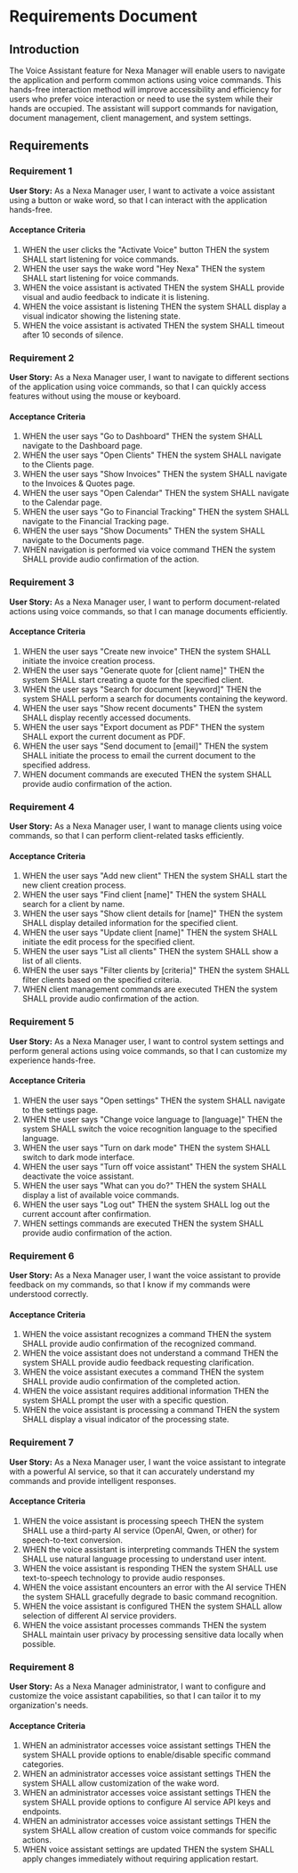 # Requirements Document

## Introduction

The Voice Assistant feature for Nexa Manager will enable users to navigate the application and perform common actions using voice commands. This hands-free interaction method will improve accessibility and efficiency for users who prefer voice interaction or need to use the system while their hands are occupied. The assistant will support commands for navigation, document management, client management, and system settings.

## Requirements

### Requirement 1

**User Story:** As a Nexa Manager user, I want to activate a voice assistant using a button or wake word, so that I can interact with the application hands-free.

#### Acceptance Criteria

1. WHEN the user clicks the "Activate Voice" button THEN the system SHALL start listening for voice commands.
2. WHEN the user says the wake word "Hey Nexa" THEN the system SHALL start listening for voice commands.
3. WHEN the voice assistant is activated THEN the system SHALL provide visual and audio feedback to indicate it is listening.
4. WHEN the voice assistant is listening THEN the system SHALL display a visual indicator showing the listening state.
5. WHEN the voice assistant is activated THEN the system SHALL timeout after 10 seconds of silence.

### Requirement 2

**User Story:** As a Nexa Manager user, I want to navigate to different sections of the application using voice commands, so that I can quickly access features without using the mouse or keyboard.

#### Acceptance Criteria

1. WHEN the user says "Go to Dashboard" THEN the system SHALL navigate to the Dashboard page.
2. WHEN the user says "Open Clients" THEN the system SHALL navigate to the Clients page.
3. WHEN the user says "Show Invoices" THEN the system SHALL navigate to the Invoices & Quotes page.
4. WHEN the user says "Open Calendar" THEN the system SHALL navigate to the Calendar page.
5. WHEN the user says "Go to Financial Tracking" THEN the system SHALL navigate to the Financial Tracking page.
6. WHEN the user says "Show Documents" THEN the system SHALL navigate to the Documents page.
7. WHEN navigation is performed via voice command THEN the system SHALL provide audio confirmation of the action.

### Requirement 3

**User Story:** As a Nexa Manager user, I want to perform document-related actions using voice commands, so that I can manage documents efficiently.

#### Acceptance Criteria

1. WHEN the user says "Create new invoice" THEN the system SHALL initiate the invoice creation process.
2. WHEN the user says "Generate quote for [client name]" THEN the system SHALL start creating a quote for the specified client.
3. WHEN the user says "Search for document [keyword]" THEN the system SHALL perform a search for documents containing the keyword.
4. WHEN the user says "Show recent documents" THEN the system SHALL display recently accessed documents.
5. WHEN the user says "Export document as PDF" THEN the system SHALL export the current document as PDF.
6. WHEN the user says "Send document to [email]" THEN the system SHALL initiate the process to email the current document to the specified address.
7. WHEN document commands are executed THEN the system SHALL provide audio confirmation of the action.

### Requirement 4

**User Story:** As a Nexa Manager user, I want to manage clients using voice commands, so that I can perform client-related tasks efficiently.

#### Acceptance Criteria

1. WHEN the user says "Add new client" THEN the system SHALL start the new client creation process.
2. WHEN the user says "Find client [name]" THEN the system SHALL search for a client by name.
3. WHEN the user says "Show client details for [name]" THEN the system SHALL display detailed information for the specified client.
4. WHEN the user says "Update client [name]" THEN the system SHALL initiate the edit process for the specified client.
5. WHEN the user says "List all clients" THEN the system SHALL show a list of all clients.
6. WHEN the user says "Filter clients by [criteria]" THEN the system SHALL filter clients based on the specified criteria.
7. WHEN client management commands are executed THEN the system SHALL provide audio confirmation of the action.

### Requirement 5

**User Story:** As a Nexa Manager user, I want to control system settings and perform general actions using voice commands, so that I can customize my experience hands-free.

#### Acceptance Criteria

1. WHEN the user says "Open settings" THEN the system SHALL navigate to the settings page.
2. WHEN the user says "Change voice language to [language]" THEN the system SHALL switch the voice recognition language to the specified language.
3. WHEN the user says "Turn on dark mode" THEN the system SHALL switch to dark mode interface.
4. WHEN the user says "Turn off voice assistant" THEN the system SHALL deactivate the voice assistant.
5. WHEN the user says "What can you do?" THEN the system SHALL display a list of available voice commands.
6. WHEN the user says "Log out" THEN the system SHALL log out the current account after confirmation.
7. WHEN settings commands are executed THEN the system SHALL provide audio confirmation of the action.

### Requirement 6

**User Story:** As a Nexa Manager user, I want the voice assistant to provide feedback on my commands, so that I know if my commands were understood correctly.

#### Acceptance Criteria

1. WHEN the voice assistant recognizes a command THEN the system SHALL provide audio confirmation of the recognized command.
2. WHEN the voice assistant does not understand a command THEN the system SHALL provide audio feedback requesting clarification.
3. WHEN the voice assistant executes a command THEN the system SHALL provide audio confirmation of the completed action.
4. WHEN the voice assistant requires additional information THEN the system SHALL prompt the user with a specific question.
5. WHEN the voice assistant is processing a command THEN the system SHALL display a visual indicator of the processing state.

### Requirement 7

**User Story:** As a Nexa Manager user, I want the voice assistant to integrate with a powerful AI service, so that it can accurately understand my commands and provide intelligent responses.

#### Acceptance Criteria

1. WHEN the voice assistant is processing speech THEN the system SHALL use a third-party AI service (OpenAI, Qwen, or other) for speech-to-text conversion.
2. WHEN the voice assistant is interpreting commands THEN the system SHALL use natural language processing to understand user intent.
3. WHEN the voice assistant is responding THEN the system SHALL use text-to-speech technology to provide audio responses.
4. WHEN the voice assistant encounters an error with the AI service THEN the system SHALL gracefully degrade to basic command recognition.
5. WHEN the voice assistant is configured THEN the system SHALL allow selection of different AI service providers.
6. WHEN the voice assistant processes commands THEN the system SHALL maintain user privacy by processing sensitive data locally when possible.

### Requirement 8

**User Story:** As a Nexa Manager administrator, I want to configure and customize the voice assistant capabilities, so that I can tailor it to my organization's needs.

#### Acceptance Criteria

1. WHEN an administrator accesses voice assistant settings THEN the system SHALL provide options to enable/disable specific command categories.
2. WHEN an administrator accesses voice assistant settings THEN the system SHALL allow customization of the wake word.
3. WHEN an administrator accesses voice assistant settings THEN the system SHALL provide options to configure AI service API keys and endpoints.
4. WHEN an administrator accesses voice assistant settings THEN the system SHALL allow creation of custom voice commands for specific actions.
5. WHEN voice assistant settings are updated THEN the system SHALL apply changes immediately without requiring application restart.